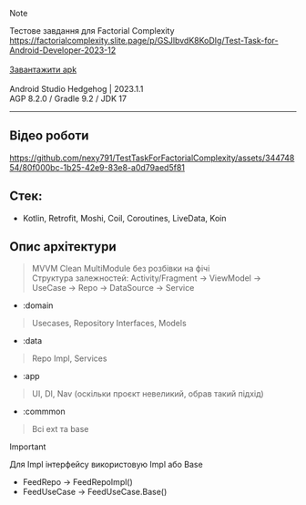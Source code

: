 

> [!NOTE]
> Тестове завдання для Factorial Complexity <br>
https://factorialcomplexity.slite.page/p/GSJlbvdK8KoDIg/Test-Task-for-Android-Developer-2023-12 <br><br>
> [Завантажити apk](https://github.com/nexy791/TestTaskForFactorialComplexity/raw/master/app-debug.apk)
> <br><br>
> Android Studio Hedgehog | 2023.1.1<br>
> AGP 8.2.0 / Gradle 9.2 / JDK 17
---
## Відео роботи
https://github.com/nexy791/TestTaskForFactorialComplexity/assets/34474854/80f000bc-1b25-42e9-83e8-a0d79aed5f81

## Стек:
- Kotlin, Retrofit, Moshi, Coil, Coroutines, LiveData, Koin

## Опис архітектури
> MVVM Clean MultiModule без розбівки на фічі <br>
> Структура залежностей: Activity/Fragment -> ViewModel -> UseCase -> Repo -> DataSource -> Service

- :domain
> Usecases, Repository Interfaces, Models
- :data
> Repo Impl, Services
- :app
> UI, DI, Nav (оскільки проєкт невеликий, обрав такий підхід)
- :commmon
> Всі ext та base


> [!IMPORTANT]
> Для Impl інтерфейсу використовую Impl або Base
> - FeedRepo -> FeedRepoImpl()
> - FeedUseCase -> FeedUseCase.Base()

